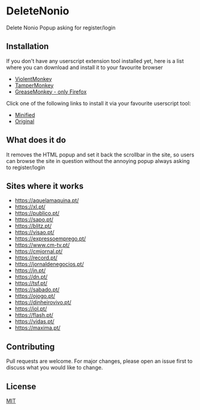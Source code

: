 # DeleteNonio

Delete Nonio Popup asking for register/login

## Installation

If you don't have any userscript extension tool installed yet, here is a list where you can download and install it to your favourite browser

- [ViolentMonkey](https://violentmonkey.github.io/get-it/)
- [TamperMonkey](https://www.tampermonkey.net/)
- [GreaseMonkey - only Firefox](https://addons.mozilla.org/en-US/firefox/addon/greasemonkey/)

Click one of the following links to install it via your favourite userscript tool:

- [Minified](https://raw.githubusercontent.com/dippas/DeleteNonio/master/js/deletenonio.min.user.js)
- [Original](https://raw.githubusercontent.com/dippas/DeleteNonio/master/js/deletenonio.user.js)

## What does it do

It removes the HTML popup and set it back the scrollbar in the site, so users can browse the site in question without the annoying popup always asking to register/login

## Sites where it works

- <https://aquelamaquina.pt/>
- <https://xl.pt/>
- <https://publico.pt/>
- <https://sapo.pt/>
- <https://blitz.pt/>
- <https://visao.pt/>
- <https://expressoemprego.pt/>
- <https://www.cm-tv.pt/>
- <https://cmjornal.pt/>
- <https://record.pt/>
- <https://jornaldenegocios.pt/>
- <https://jn.pt/>
- <https://dn.pt/>
- <https://tsf.pt/>
- <https://sabado.pt/>
- <https://ojogo.pt/>
- <https://dinheirovivo.pt/>
- <https://iol.pt/>
- <https://flash.pt/>
- <https://vidas.pt/>
- <https://maxima.pt/>

## Contributing

Pull requests are welcome. For major changes, please open an issue first to discuss what you would like to change.

## License

[MIT](https://choosealicense.com/licenses/mit/)
